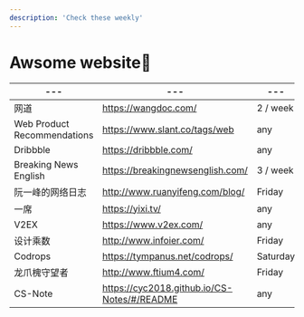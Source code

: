 ```yaml
---
description: 'Check these weekly'
---
```


# Awsome website🙌

| ---                         | ---                                         | ---      |
| --------------------------- | ------------------------------------------- | -------- |
| 网道                        | https://wangdoc.com/                        | 2 / week |
| Web Product Recommendations | https://www.slant.co/tags/web               | any      |
| Dribbble                    | https://dribbble.com/                       | any      |
| Breaking News English       | https://breakingnewsenglish.com/            | 3 / week |
| 阮一峰的网络日志            | http://www.ruanyifeng.com/blog/             | Friday   |
| 一席                        | https://yixi.tv/                            | any      |
| V2EX                        | https://www.v2ex.com/                       | any      |
| 设计乘数                    | http://www.infoier.com/                     | Friday   |
| Codrops                     | https://tympanus.net/codrops/               | Saturday |
| 龙爪槐守望者                | http://www.ftium4.com/                      | Friday   |
| CS-Note                     | https://cyc2018.github.io/CS-Notes/#/README | any      |

